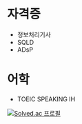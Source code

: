 
# 자격증
- 정보처리기사
- SQLD
- ADsP

# 어학
- TOEIC SPEAKING IH

[![Solved.ac
프로필](http://mazassumnida.wtf/api/generate_badge?boj=kotelsc)](https://solved.ac/kotelsc)
<!--
**Seungchuulee/Seungchuulee** is a ✨ _special_ ✨ repository because its `README.md` (this file) appears on your GitHub profile.

Here are some ideas to get you started:

- 🔭 I’m currently working on ...
- 🌱 I’m currently learning ...
- 👯 I’m looking to collaborate on ...
- 🤔 I’m looking for help with ...
- 💬 Ask me about ...
- 📫 How to reach me: ...
- 😄 Pronouns: ...
- ⚡ Fun fact: ...
-->
